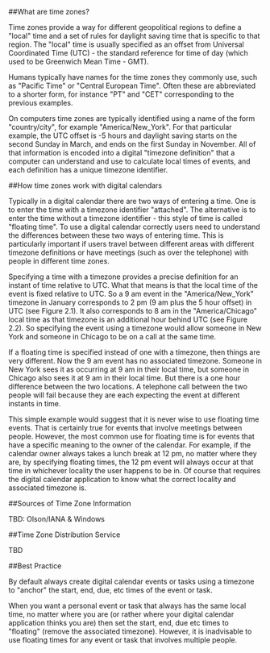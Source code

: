 
<!-- --- title: iCalendar Time Zones -->

##What are time zones?

Time zones provide a way for different geopolitical regions to define a "local" time and a set of rules for daylight saving time that is specific to that region. The "local" time is usually specified as an offset from Universal Coordinated Time (UTC) - the standard reference for time of day (which used to be Greenwich Mean Time - GMT).

Humans typically have names for the time zones they commonly use, such as "Pacific Time" or "Central European Time". Often these are abbreviated to a shorter form, for instance "PT" and "CET" corresponding to the previous examples. 

On computers time zones are typically identified using a name of the form "country/city", for example "America/New_York". For that particular example, the UTC offset is -5 hours and daylight saving starts on the second Sunday in March, and ends on the first Sunday in November. All of that information is encoded into a digital "timezone definition" that a computer can understand and use to calculate local times of events, and each definition has a unique timezone identifier.

##How time zones work with digital calendars

Typically in a digital calendar there are two ways of entering a time. One is to enter the time with a timezone identifier "attached". The alternative is to enter the time without a timezone identifier - this style of time is called "floating time". To use a digital calendar correctly users need to understand the differences between these two ways of entering time. This is particularly important if users travel between different areas with different timezone definitions or have meetings (such as over the telephone) with people in different time zones.

Specifying a time with a timezone provides a precise definition for an instant of time relative to UTC. What that means is that the local time of the event is fixed relative to UTC. So a 9 am event in the "America/New_York" timezone in January corresponds to 2 pm (9 am plus the 5 hour offset) in UTC (see Figure 2.1). It also corresponds to 8 am in the "America/Chicago" local time as that timezone is an additional hour behind UTC (see Figure 2.2). So specifying the event using a timezone would allow someone in New York and someone in Chicago to be on a call at the same time.

If a floating time is specified instead of one with a timezone, then things are very different. Now the 9 am event has no associated timezone. Someone in New York sees it as occurring at 9 am in their local time, but someone in Chicago also sees it at 9 am in their local time. But there is a one hour difference between the two locations. A telephone call between the two people will fail because they are each expecting the event at different instants in time.

This simple example would suggest that it is never wise to use floating time events. That is certainly true for events that involve meetings between people. However, the most common use for floating time is for events that have a specific meaning to the owner of the calendar. For example, if the calendar owner always takes a lunch break at 12 pm, no matter where they are, by specifying floating times, the 12 pm event will always occur at that time in whichever locality the user happens to be in. Of course that requires the digital calendar application to know what the correct locality and associated timezone is.


##Sources of Time Zone Information

TBD: Olson/IANA & Windows

##Time Zone Distribution Service

TBD

##Best Practice

By default always create digital calendar events or tasks using a timezone to "anchor" the start, end, due, etc times of the event or task.

When you want a personal event or task that always has the same local time, no matter where you are (or rather where your digital calendar application thinks you are) then set the start, end, due etc times to "floating" (remove the associated timezone). However, it is inadvisable to use floating times for any event or task that involves multiple people.
